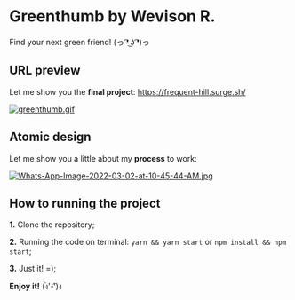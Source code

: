 # Greenthumb by Wevison R.
Find your next green friend! (っ ͡❛ ͜ʖ ͡❛)っ

## URL preview
Let me show you the **final project**: https://frequent-hill.surge.sh/

[![greenthumb.gif](https://i.postimg.cc/T1RcyWxw/greenthumb.gif)](https://postimg.cc/ftrdpyJn)
## Atomic design

Let me show you a little about my __process__ to work:

[![Whats-App-Image-2022-03-02-at-10-45-44-AM.jpg](https://i.postimg.cc/h47yNVyL/Whats-App-Image-2022-03-02-at-10-45-44-AM.jpg)](https://postimg.cc/G9dxyT1t)

## How to running the project

__1.__ Clone the repository;  

__2.__ Running the code on terminal: `yarn && yarn start` or `npm install && npm start`;  

__3.__ Just it! =);  

__Enjoy it!__ (ง︡'-'︠)ง
